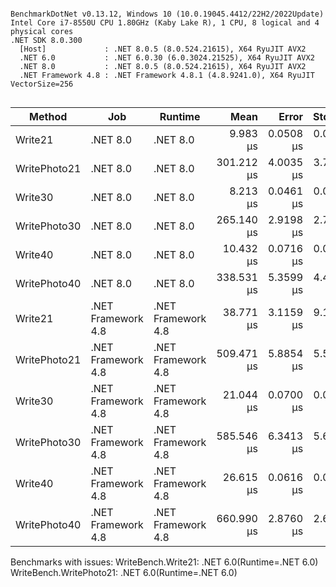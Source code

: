 ```

BenchmarkDotNet v0.13.12, Windows 10 (10.0.19045.4412/22H2/2022Update)
Intel Core i7-8550U CPU 1.80GHz (Kaby Lake R), 1 CPU, 8 logical and 4 physical cores
.NET SDK 8.0.300
  [Host]             : .NET 8.0.5 (8.0.524.21615), X64 RyuJIT AVX2
  .NET 6.0           : .NET 6.0.30 (6.0.3024.21525), X64 RyuJIT AVX2
  .NET 8.0           : .NET 8.0.5 (8.0.524.21615), X64 RyuJIT AVX2
  .NET Framework 4.8 : .NET Framework 4.8.1 (4.8.9241.0), X64 RyuJIT VectorSize=256


```
| Method       | Job                | Runtime            | Mean       | Error     | StdDev    | Median     | Gen0     | Gen1     | Gen2     | Allocated  |
|------------- |------------------- |------------------- |-----------:|----------:|----------:|-----------:|---------:|---------:|---------:|-----------:|
| Write21      | .NET 8.0           | .NET 8.0           |   9.983 μs | 0.0508 μs | 0.0475 μs |   9.980 μs |   4.0894 |        - |        - |   16.73 KB |
| WritePhoto21 | .NET 8.0           | .NET 8.0           | 301.212 μs | 4.0035 μs | 3.7449 μs | 301.860 μs | 142.5781 | 142.5781 | 142.5781 |  770.84 KB |
| Write30      | .NET 8.0           | .NET 8.0           |   8.213 μs | 0.0461 μs | 0.0431 μs |   8.207 μs |   3.8452 |        - |        - |   15.75 KB |
| WritePhoto30 | .NET 8.0           | .NET 8.0           | 265.140 μs | 2.9198 μs | 2.7311 μs | 265.313 μs | 136.2305 | 136.2305 | 136.2305 |  734.42 KB |
| Write40      | .NET 8.0           | .NET 8.0           |  10.432 μs | 0.0716 μs | 0.0670 μs |  10.423 μs |   4.2725 |        - |        - |   17.47 KB |
| WritePhoto40 | .NET 8.0           | .NET 8.0           | 338.531 μs | 5.3599 μs | 4.4757 μs | 336.948 μs | 234.8633 | 234.8633 | 234.8633 | 1051.28 KB |
| Write21      | .NET Framework 4.8 | .NET Framework 4.8 |  38.771 μs | 3.1159 μs | 9.1873 μs |  41.376 μs |   5.4321 |        - |        - |   22.49 KB |
| WritePhoto21 | .NET Framework 4.8 | .NET Framework 4.8 | 509.471 μs | 5.8854 μs | 5.5052 μs | 509.884 μs | 142.5781 | 142.5781 | 142.5781 |  776.63 KB |
| Write30      | .NET Framework 4.8 | .NET Framework 4.8 |  21.044 μs | 0.0700 μs | 0.0620 μs |  21.043 μs |   5.2490 |        - |        - |    21.6 KB |
| WritePhoto30 | .NET Framework 4.8 | .NET Framework 4.8 | 585.546 μs | 6.3413 μs | 5.6214 μs | 585.250 μs | 135.7422 | 135.7422 | 135.7422 |  740.57 KB |
| Write40      | .NET Framework 4.8 | .NET Framework 4.8 |  26.615 μs | 0.0616 μs | 0.0546 μs |  26.618 μs |   5.7678 |        - |        - |   23.67 KB |
| WritePhoto40 | .NET Framework 4.8 | .NET Framework 4.8 | 660.990 μs | 2.8760 μs | 2.6902 μs | 660.510 μs | 234.3750 | 234.3750 | 234.3750 | 1058.05 KB |

Benchmarks with issues:
  WriteBench.Write21: .NET 6.0(Runtime=.NET 6.0)
  WriteBench.WritePhoto21: .NET 6.0(Runtime=.NET 6.0)
